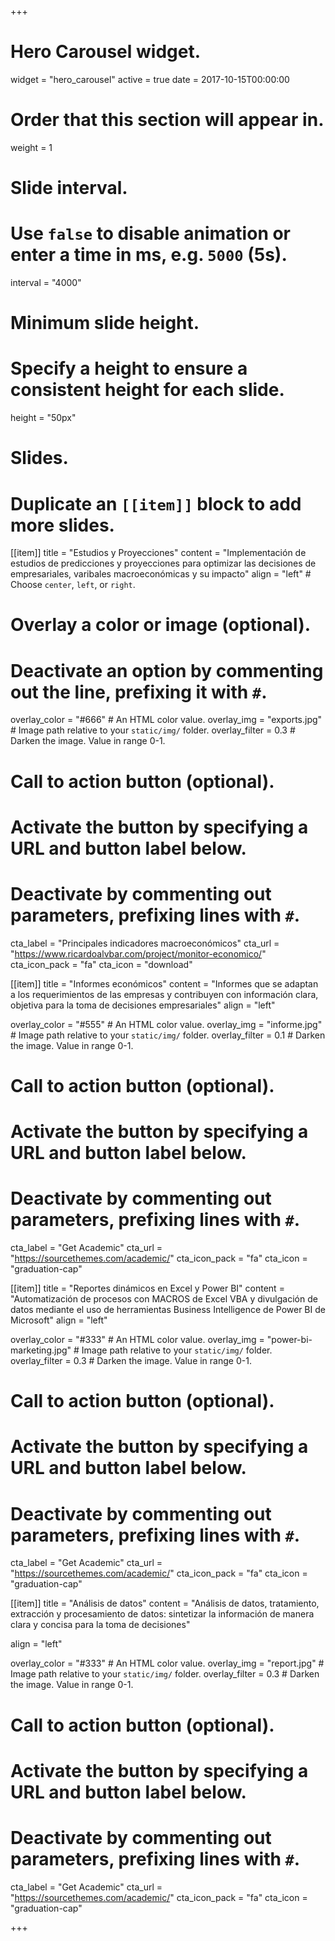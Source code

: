 +++
# Hero Carousel widget.
widget = "hero_carousel"
active = true
date = 2017-10-15T00:00:00

# Order that this section will appear in.
weight = 1

# Slide interval.
# Use `false` to disable animation or enter a time in ms, e.g. `5000` (5s).
interval = "4000"

# Minimum slide height.
# Specify a height to ensure a consistent height for each slide.
height = "50px"

# Slides.
# Duplicate an `[[item]]` block to add more slides.
[[item]]
  title = "Estudios y Proyecciones"
  content = "Implementación de estudios de predicciones y proyecciones para optimizar las decisiones de empresariales, varibales macroeconómicas y su impacto"
  align = "left"  # Choose `center`, `left`, or `right`.

  # Overlay a color or image (optional).
  #   Deactivate an option by commenting out the line, prefixing it with `#`.
  overlay_color = "#666"  # An HTML color value.
  overlay_img = "exports.jpg"  # Image path relative to your `static/img/` folder.
  overlay_filter = 0.3  # Darken the image. Value in range 0-1.

  # Call to action button (optional).
  #   Activate the button by specifying a URL and button label below.
  #   Deactivate by commenting out parameters, prefixing lines with `#`.
  cta_label = "Principales indicadores macroeconómicos"
  cta_url = "https://www.ricardoalvbar.com/project/monitor-economico/"
  cta_icon_pack = "fa"
  cta_icon = "download"

[[item]]
  title = "Informes económicos"
  content = "Informes que se adaptan a los requerimientos de las empresas y contribuyen con información clara, objetiva para la toma de decisiones empresariales"
  align = "left"

  overlay_color = "#555"  # An HTML color value.
  overlay_img = "informe.jpg"  # Image path relative to your `static/img/` folder.
  overlay_filter = 0.1  # Darken the image. Value in range 0-1.

  # Call to action button (optional).
  #   Activate the button by specifying a URL and button label below.
  #   Deactivate by commenting out parameters, prefixing lines with `#`.
  cta_label = "Get Academic"
  cta_url = "https://sourcethemes.com/academic/"
  cta_icon_pack = "fa"
  cta_icon = "graduation-cap"
  
[[item]]
  title = "Reportes  dinámicos en Excel y Power BI"
  content = "Automatización de procesos con MACROS de Excel VBA y divulgación de datos mediante el uso de herramientas Business Intelligence de Power BI de Microsoft" 
  align = "left"

  overlay_color = "#333"  # An HTML color value.
  overlay_img = "power-bi-marketing.jpg"  # Image path relative to your `static/img/` folder.
  overlay_filter = 0.3  # Darken the image. Value in range 0-1.  
  
  # Call to action button (optional).
  #   Activate the button by specifying a URL and button label below.
  #   Deactivate by commenting out parameters, prefixing lines with `#`.
  cta_label = "Get Academic"
  cta_url = "https://sourcethemes.com/academic/"
  cta_icon_pack = "fa"
  cta_icon = "graduation-cap"
   
  
[[item]]
  title = "Análisis de datos"
  content = "Análisis de datos, tratamiento, extracción y procesamiento de datos:  sintetizar la información de manera clara y concisa para la toma de decisiones" 
  
  align = "left"

  overlay_color = "#333"  # An HTML color value.
  overlay_img = "report.jpg"  # Image path relative to your `static/img/` folder.
  overlay_filter = 0.3  # Darken the image. Value in range 0-1.
  
  # Call to action button (optional).
  #   Activate the button by specifying a URL and button label below.
  #   Deactivate by commenting out parameters, prefixing lines with `#`.
  cta_label = "Get Academic"
  cta_url = "https://sourcethemes.com/academic/"
  cta_icon_pack = "fa"
  cta_icon = "graduation-cap"
  
+++

